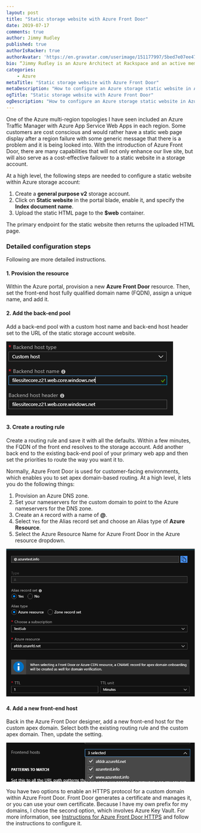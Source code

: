 ```yaml
---
layout: post
title: "Static storage website with Azure Front Door"
date: 2019-07-17
comments: true
author: Jimmy Rudley
published: true
authorIsRacker: true
authorAvatar: 'https://en.gravatar.com/userimage/151177997/5bed7e07ee47533cbd34b951d463bcb7.jpg'
bio: “Jimmy Rudley is an Azure Architect at Rackspace and an active member of the Azure community. He focuses on solving large and complex architecture and automation problems within Azure."
categories:
    - Azure
metaTitle: "Static storage website with Azure Front Door"
metaDescription: "How to configure an Azure storage static website in Azure Front Door"
ogTitle: "Static storage website with Azure Front Door"
ogDescription: "How to configure an Azure storage static website in Azure Front Door."
---
```


One of the Azure multi-region topologies I have seen included an Azure Traffic Manager with Azure App Service Web Apps in each region. Some customers are cost conscious and would rather have a static web page display after a region failure with some generic message that there is a problem and it is being looked into. With the introduction of Azure Front Door, there are many capabilities that will not only enhance our live site, but will also serve as a cost-effective failover to a static website in a storage account.

<!--more-->

At a high level, the following steps are needed to configure a static website within Azure storage account:

1) Create a **general purpose v2** storage account.
2) Click on **Static website** in the portal blade, enable it, and specify the **Index document name**.
3) Upload the static HTML page to the **$web** container.

The primary endpoint for the static website then returns the uploaded HTML page.

### Detailed configuration steps

Following are more detailed instructions.

#### 1. Provision the resource

Within the Azure portal, provision a new **Azure Front Door** resource. Then, set the front-end host fully qualified domain name (FQDN), assign a unique name, and add it. 


#### 2. Add the back-end pool

Add a back-end pool with a custom host name and back-end host header set to the URL of the static storage account website.

![bePool](afdBePool.png)

#### 3. Create a routing rule

Create a routing rule and save it with all the defaults. Within a few minutes, the FQDN of the front end resolves to the storage account. Add another back end to the existing back-end pool of your primary web app and then set the priorities to route the way you want it to.

Normally, Azure Front Door is used for customer-facing environments, which enables you to set apex domain-based routing. At a high level, it lets you do the following things:

1) Provision an Azure DNS zone.
2) Set your nameservers for the custom domain to point to the Azure nameservers for the DNS zone.
3) Create an `A` record with a name of **@**.
4) Select `Yes` for the Alias record set and choose an Alias type of **Azure Resource**.
5) Select the Azure Resource Name for Azure Front Door in the Azure resource dropdown.

![DNSRecord](dns.png)

#### 4. Add a new front-end host

Back in the Azure Front Door designer, add a new front-end host for the custom apex domain. Select both the existing routing rule and the custom apex domain. Then, update the setting.

![routingRule](routingRule.png)

You have two options to enable an HTTPS protocol for a custom domain within Azure Front Door. Front Door generates a certificate and manages it, or you can use your own certificate. Because I have my own prefix for my domains, I chose the second option, which involves Azure Key Vault. For more information, see [Instructions for Azure Front Door HTTPS](https://docs.microsoft.com/en-us/azure/frontdoor/front-door-custom-domain-https#ssl-certificates) and follow the instructions to configure it.
